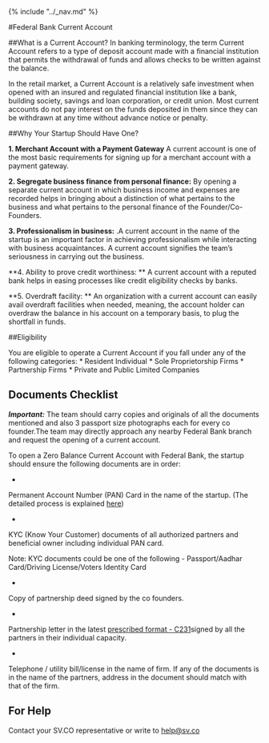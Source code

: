 {% include "../_nav.md" %}


#Federal Bank Current Account


##What is a Current Account?
In banking terminology, the term Current Account refers to a type of deposit account made with a financial institution that permits the withdrawal of funds and allows checks to be written against the balance.

In the retail market, a Current Account is a relatively safe investment when opened with an insured and regulated financial institution like a bank, building society, savings and loan corporation, or credit union. Most current accounts do not pay interest on the funds deposited in them since they can be withdrawn at any time without advance notice or penalty.

##Why Your Startup Should Have One?

**1.	Merchant Account with a Payment Gateway**
A current account is one of the most basic requirements for signing up for a merchant account with a payment gateway.

**2.	Segregate business finance from personal finance:** 
By opening a separate current account in which business income and expenses are recorded helps in bringing about a distinction of what pertains to the business and what pertains to the personal finance of the Founder/Co-Founders. 

**3. Professionalism in business:** 
.A current account in the name of the startup is an important factor in achieving professionalism while interacting with business acquaintances. A current account signifies the team’s seriousness in carrying out the business.

**4. Ability to prove credit worthiness: **
A current account with a reputed bank helps in easing processes like credit eligibility checks by banks. 

**5. Overdraft facility: **
An organization with a current account can easily avail overdraft facilities when needed, meaning, the account holder can overdraw the balance in his account on a temporary basis, to plug the shortfall in funds. 



##Eligibility

You are eligible to operate a Current Account if you fall under any of the following categories:
* 
Resident Individual
* 
Sole Proprietorship Firms
* 
Partnership Firms
* 
Private and Public Limited Companies


## Documents Checklist

***Important:*** The team should carry copies and originals of all the documents mentioned and also 3 passport size photographs each for every co founder.The team may directly approach any nearby Federal Bank branch and request the opening of a current account. 


To open a Zero Balance Current Account with Federal Bank, the startup should ensure the following documents are in order:

* 
Permanent Account Number (PAN) Card in the name of the startup. 
(The detailed process is explained [here](http://goo.gl/vUXLpx))
 
* 
KYC (Know Your Customer) documents of all authorized partners and beneficial owner including individual PAN card. 

 Note: KYC documents could be one of the following - Passport/Aadhar Card/Driving License/Voters Identity Card
 
* 
Copy of partnership deed signed by the co founders. 
 
* 
Partnership letter in the latest  [prescribed format - C231](https://goo.gl/SMBi6i)signed by all the partners in their individual capacity. 
 
* 
Telephone / utility bill/license in the name of firm.  If any of the documents is in the name of the partners, address in the document should match with that of the firm.   

## For Help

Contact your SV.CO representative or write to help@sv.co

